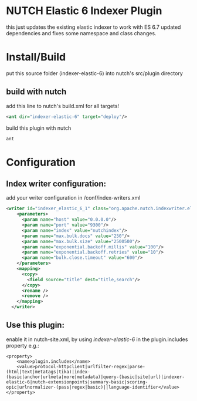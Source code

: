 # NUTCH Elastic 6 Indexer Plugin

this just updates the existing elastic indexer to work with ES 6.7
updated dependencies and fixes some namespace and class changes.

# Install/Build
put this source folder (indexer-elastic-6) into nutch's src/plugin directory


## build with nutch

add this line to nutch's build.xml for all targets!
```xml
<ant dir="indexer-elastic-6" target="deploy"/>
```

build this plugin with nutch 

```bash
ant
```

# Configuration

## Index writer configuration:

add your writer configuration in /conf/index-writers.xml

```xml
<writer id="indexer_elastic_6_1" class="org.apache.nutch.indexwriter.elastic6.ElasticIndexWriter">
    <parameters>
      <param name="host" value="0.0.0.0"/>
      <param name="port" value="9300"/>
      <param name="index" value="nutchindex"/>
      <param name="max.bulk.docs" value="250"/>
      <param name="max.bulk.size" value="2500500"/>
      <param name="exponential.backoff.millis" value="100"/>
      <param name="exponential.backoff.retries" value="10"/>
      <param name="bulk.close.timeout" value="600"/>
    </parameters>
    <mapping>
      <copy>
        <field source="title" dest="title,search"/>
      </copy>
      <rename />
      <remove />
    </mapping>
  </writer>

```



## Use this plugin:

enable it in nutch-site.xml, by using *indexer-elastic-6* in the plugin.includes property
e.g.:

```
<property>
    <name>plugin.includes</name>        
    <value>protocol-httpclient|urlfilter-regex|parse-(html|text|metatags|tika)|index-(basic|anchor|urlmeta|more|metadata)|query-(basic|site|url)|indexer-elastic-6|nutch-extensionpoints|summary-basic|scoring-opic|urlnormalizer-(pass|regex|basic)||language-identifier</value>
</property>
``` 


